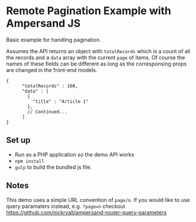 # Remote Pagination Example with Ampersand JS

Basic example for handling pagination. 

Assumes the API returns an object with `totalRecords` which is a count of all the records and a `data` array with the current `page` of items. Of course the names of these fields can be different as long as the corresponsing props are changed in the front-end models.

```
{
      "totalRecords" : 100,
      "data" : [
        {
          "title" : "Article 1"
        },
        // Continued...
      ]
}
```

## Set up

* Run as a PHP application so the demo API works
* `npm install`
* `gulp` to build the bundled js file.

## Notes

This demo uses a simple URL convention of `page/n`. If you would like to use query paramaters instead, e.g. `?page=n` checkout https://github.com/nickryall/ampersand-router-query-parameters




